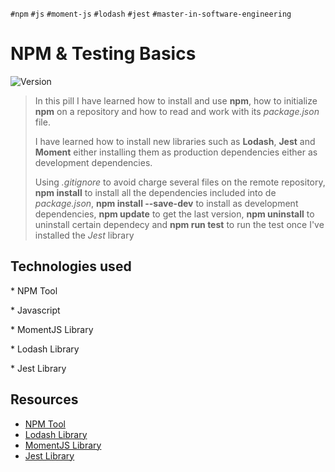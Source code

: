 `#npm` `#js` `#moment-js` `#lodash` `#jest` `#master-in-software-engineering`

# NPM & Testing Basics <!-- omit in toc -->

<p>
  <img alt="Version" src="https://img.shields.io/badge/version-1.0-blue.svg?cacheSeconds=2592000" />
</p>

> In this pill I have learned how to install and use **npm**, how to initialize **npm** on a repository and how to read and work with its _package.json_ file.
>
> I have learned how to install new libraries such as **Lodash**, **Jest** and **Moment** either installing them as production dependencies either as development dependencies.
>
> Using _.gitignore_ to avoid charge several files on the remote repository, **npm install** to install all the dependencies included into de _package.json_, **npm install --save-dev** to install as development dependencies, **npm update** to get the last version, **npm uninstall** to uninstall certain dependecy and **npm run test** to run the test once I've installed the _Jest_ library

## Technologies used

\* NPM Tool

\* Javascript

\* MomentJS Library

\* Lodash Library

\* Jest Library

## Resources

- [NPM Tool](https://www.npmjs.com/)
- [Lodash Library](https://lodash.com/)
- [MomentJS Library](https://momentjs.com)
- [Jest Library](https://jestjs.io/)
